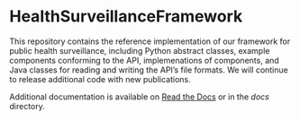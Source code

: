 # HealthSurveillanceFramework
This repository contains the reference implementation of our framework for public health surveillance, including Python abstract classes, example components conforming to the API, implemenations of components, and Java classes for reading and writing the API’s file formats. We will continue to release additional code with new publications.


Additional documentation is available on [Read the Docs](http://healthsurveillanceframework.readthedocs.org/en/latest/) or in the *docs* directory.
